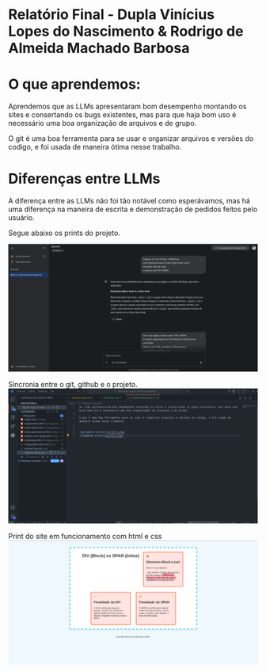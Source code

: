 # Relatório Final - Dupla Vinícius Lopes do Nascimento & Rodrigo de Almeida Machado Barbosa

# O que aprendemos:

Aprendemos que as LLMs apresentaram bom desempenho montando os sites e consertando os bugs existentes, mas para que haja bom uso é necessário uma boa organização de arquivos e de grupo. 

O git é uma boa ferramenta para se usar e organizar arquivos e versões do codigo, e foi usada de maneira ótima nesse trabalho.

# Diferenças entre LLMs

A diferença entre as LLMs não foi tão notável como esperávamos, mas há uma diferença na maneira de escrita e demonstração de pedidos feitos pelo usuário.

Segue abaixo os prints do projeto.

![projeto](print1.png)

Sincronia entre o git, github e o projeto.
![projeto](print2.png)

Print do site em funcionamento com html e css
![site](print3.png)